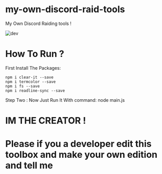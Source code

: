 # my-own-discord-raid-tools
My Own Discord Raiding tools !


![dev](https://6.top4top.net/p_1268f8e3y1.png)

# How To Run ?
First Install The Packages:
```
npm i clear-it --save
npm i termcolor --save
npm i fs --save
npm i readline-sync --save
```
Step Two : Now Just Run It With command: node main.js

# IM THE CREATOR !


# Please if you a developer edit this toolbox and make your own edition and tell me
